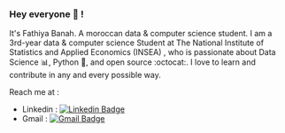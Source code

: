 ### Hey everyone 👋 !

It's Fathiya Banah. A moroccan data & computer science student.
I am a 3rd-year data & computer science Student at The National Institute of Statistics and Applied Economics (INSEA) , who is passionate about Data Science :bar_chart:, Python :snake:, and open source :octocat:. I love to learn and contribute in any and every possible way.


<!-- Actual text -->

Reach me at  :
- Linkedin : [![Linkedin Badge](https://img.shields.io/badge/-Fathiya_Banah-blue?style=plastic&logo=Linkedin&logoColor=white&link=https://www.linkedin.com/in/fathiya-banah/)](https://www.linkedin.com/in/fathiya-banah/)
- Gmail : [![Gmail Badge](https://img.shields.io/badge/-banah.fathiya@gmail.com-c14438?style=plastic&logo=Gmail&logoColor=white&link=mailto:banah.fathiya@gmail.com)](mailto:banah.fathiya@gmail.com)







	
<!--
**f-banah/f-banah** is a ✨ _special_ ✨ repository because its `README.md` (this file) appears on your GitHub profile.

Here are some ideas to get you started:

- 🔭 I’m currently working on ...
- 🌱 I’m currently learning ...
- 👯 I’m looking to collaborate on ...
- 🤔 I’m looking for help with ...
- 💬 Ask me about ...
- 📫 How to reach me: ...
- 😄 Pronouns: ...
- ⚡ Fun fact: ...
-->
